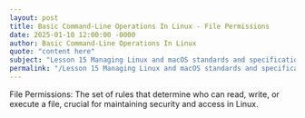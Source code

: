 ```yaml
---
layout: post
title: Basic Command-Line Operations In Linux - File Permissions
date: 2025-01-10 12:00:00 -0000
author: Basic Command-Line Operations In Linux
quote: "content here"
subject: "Lesson 15 Managing Linux and macOS standards and specifications"
permalink: "/Lesson 15 Managing Linux and macOS standards and specifications/Basic Command-Line Operations In Linux/Basic Command-Line Operations In Linux - File Permissions"
---
```


File Permissions: The set of rules that determine who can read, write, or execute a file, crucial for maintaining security and access in Linux.
